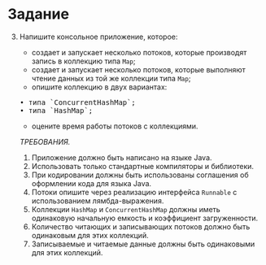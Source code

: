 # Задание
3. Напишите консольное приложение, которое:
   - создает и запускает несколько потоков, которые производят запись в
   коллекцию типа `Map`;
   - создает и запускает несколько потоков, которые выполняют чтение
   данных из той же коллекции типа `Map`;
   - опишите коллекцию в двух вариантах:
   <pre>• типа `ConcurrentHashMap`;
   • типа `HashMap`;</pre>
   - оцените время работы потоков с коллекциями. 
   
   _ТРЕБОВАНИЯ._
   1. Приложение должно быть написано на языке Java.
   2. Использовать только стандартные компиляторы и библиотеки.
   3. При кодировании должны быть использованы соглашения об
   оформлении кода для языка Java.
   4. Потоки опишите через реализацию интерфейса `Runnable` с
   использованием лямбда-выражения.
   5. Коллекции `HashMap` и `ConcurrentHashMap` должны иметь
   одинаковую начальную емкость и коэффициент загруженности.
   6. Количество читающих и записывающих потоков должно быть
   одинаковым для этих коллекций.
   7. Записываемые и читаемые данные должны быть одинаковыми для этих
   коллекций.